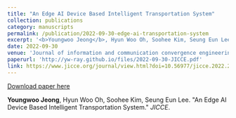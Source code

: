 ```yaml
---
title: "An Edge AI Device Based Intelligent Transportation System"
collection: publications
category: manuscripts
permalink: /publication/2022-09-30-edge-ai-transportation-system
excerpt: '<b>Youngwoo Jeong</b>, Hyun Woo Oh, Soohee Kim, Seung Eun Lee. &quot;An Edge AI Device Based Intelligent Transportation System.&quot; <i>JICCE</i>.'
date: 2022-09-30
venue: 'Journal of information and communication convergence engineering (JICCE)'
paperurl: 'http://yw-ray.github.io/files/2022-09-30-JICCE.pdf'
link: https://www.jicce.org/journal/view.html?doi=10.56977/jicce.2022.20.3.166
---
```


<a href='http://yw-ray.github.io/files/2022-09-30-JICCE.pdf'>Download paper here</a>

<b>Youngwoo Jeong</b>, Hyun Woo Oh, Soohee Kim, Seung Eun Lee. &quot;An Edge AI Device Based Intelligent Transportation System.&quot; <i>JICCE</i>.
